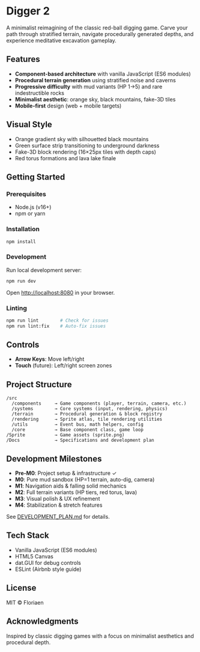 # Digger 2

A minimalist reimagining of the classic red-ball digging game. Carve your path through stratified terrain, navigate procedurally generated depths, and experience meditative excavation gameplay.

## Features

- **Component-based architecture** with vanilla JavaScript (ES6 modules)
- **Procedural terrain generation** using stratified noise and caverns
- **Progressive difficulty** with mud variants (HP 1→5) and rare indestructible rocks
- **Minimalist aesthetic**: orange sky, black mountains, fake-3D tiles
- **Mobile-first** design (web + mobile targets)

## Visual Style

- Orange gradient sky with silhouetted black mountains
- Green surface strip transitioning to underground darkness
- Fake-3D block rendering (16×25px tiles with depth caps)
- Red torus formations and lava lake finale

## Getting Started

### Prerequisites

- Node.js (v16+)
- npm or yarn

### Installation

```bash
npm install
```

### Development

Run local development server:

```bash
npm run dev
```

Open [http://localhost:8080](http://localhost:8080) in your browser.

### Linting

```bash
npm run lint        # Check for issues
npm run lint:fix    # Auto-fix issues
```

## Controls

- **Arrow Keys**: Move left/right
- **Touch** (future): Left/right screen zones

## Project Structure

```
/src
  /components     → Game components (player, terrain, camera, etc.)
  /systems        → Core systems (input, rendering, physics)
  /terrain        → Procedural generation & block registry
  /rendering      → Sprite atlas, tile rendering utilities
  /utils          → Event bus, math helpers, config
  /core           → Base component class, game loop
/Sprite           → Game assets (sprite.png)
/Docs             → Specifications and development plan
```

## Development Milestones

- **Pre-M0**: Project setup & infrastructure ✓
- **M0**: Pure mud sandbox (HP=1 terrain, auto-dig, camera)
- **M1**: Navigation aids & falling solid mechanics
- **M2**: Full terrain variants (HP tiers, red torus, lava)
- **M3**: Visual polish & UX refinement
- **M4**: Stabilization & stretch features

See [DEVELOPMENT_PLAN.md](Docs/DEVELOPMENT_PLAN.md) for details.

## Tech Stack

- Vanilla JavaScript (ES6 modules)
- HTML5 Canvas
- dat.GUI for debug controls
- ESLint (Airbnb style guide)

## License

MIT © Floriaen

## Acknowledgments

Inspired by classic digging games with a focus on minimalist aesthetics and procedural depth.

